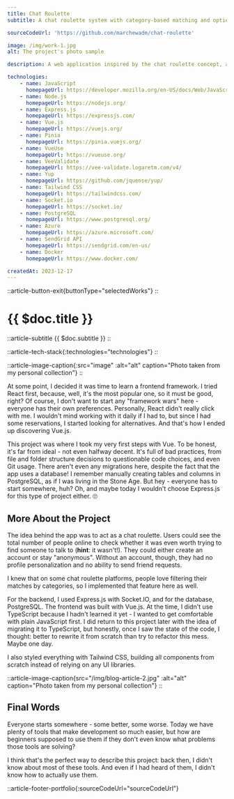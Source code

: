 ```yaml
---
title: Chat Roulette
subtitle: A chat roulette system with category-based matching and optional accounts.

sourceCodeUrl: 'https://github.com/marchewadm/chat-roulette'

image: /img/work-1.jpg
alt: The project's photo sample

description: A web application inspired by the chat roulette concept, allowing users to connect based on selected categories. Account creation is optional but provides extra features such as profile personalization and friend management for continuing conversations. This was my first larger project built with Vue.js. Looking back, I can see many aspects I would approach differently today, but I believe every developer should go through such an experience - after all, we learn best from our mistakes. Nonetheless, I am fine with this project as it is, as it reminds me of my early days in web development.

technologies:
    - name: JavaScript
      homepageUrl: https://developer.mozilla.org/en-US/docs/Web/JavaScript/
    - name: Node.js
      homepageUrl: https://nodejs.org/
    - name: Express.js
      homepageUrl: https://expressjs.com/
    - name: Vue.js
      homepageUrl: https://vuejs.org/
    - name: Pinia
      homepageUrl: https://pinia.vuejs.org/
    - name: VueUse
      homepageUrl: https://vueuse.org/
    - name: VeeValidate
      homepageUrl: https://vee-validate.logaretm.com/v4/
    - name: Yup
      homepageUrl: https://github.com/jquense/yup/
    - name: Tailwind CSS
      homepageUrl: https://tailwindcss.com/
    - name: Socket.io
      homepageUrl: https://socket.io/
    - name: PostgreSQL
      homepageUrl: https://www.postgresql.org/
    - name: Azure
      homepageUrl: https://azure.microsoft.com/
    - name: SendGrid API
      homepageUrl: https://sendgrid.com/en-us/
    - name: Docker
      homepageUrl: https://www.docker.com/

createdAt: 2023-12-17
---
```


::article-button-exit{buttonType="selectedWorks"}
::

# {{ $doc.title }}

::article-subtitle
{{ $doc.subtitle }}
::

::article-tech-stack{:technologies="technologies"}
::

::article-image-caption{:src="image" :alt="alt" caption="Photo taken from my personal collection"}
::

At some point, I decided it was time to learn a frontend framework. I tried React first, because, well, it's the most popular one, so it must be good, right? Of course, I don't want to start any "framework wars" here - everyone has their own preferences. Personally, React didn't really click with me. I wouldn't mind working with it daily if I had to, but since I had some reservations, I started looking for alternatives. And that's how I ended up discovering Vue.js.

This project was where I took my very first steps with Vue. To be honest, it's far from ideal - not even halfway decent. It's full of bad practices, from file and folder structure decisions to questionable code choices, and even Git usage. There aren't even any migrations here, despite the fact that the app uses a database! I remember manually creating tables and columns in PostgreSQL, as if I was living in the Stone Age. But hey - everyone has to start somewhere, huh? Oh, and maybe today I wouldn't choose Express.js for this type of project either. :roll_eyes:

## More About the Project

The idea behind the app was to act as a chat roulette. Users could see the total number of people online to check whether it was even worth trying to find someone to talk to (**hint**: it wasn't!). They could either create an account or stay "anonymous". Without an account, though, they had no profile personalization and no ability to send friend requests.

I knew that on some chat roulette platforms, people love filtering their matches by categories, so I implemented that feature here as well.

For the backend, I used Express.js with Socket.IO, and for the database, PostgreSQL. The frontend was built with Vue.js. At the time, I didn't use TypeScript because I hadn't learned it yet - I wanted to get comfortable with plain JavaScript first. I did return to this project later with the idea of migrating it to TypeScript, but honestly, once I saw the state of the code, I thought: better to rewrite it from scratch than try to refactor this mess. Maybe one day.

I also styled everything with Tailwind CSS, building all components from scratch instead of relying on any UI libraries.

::article-image-caption{src="/img/blog-article-2.jpg" :alt="alt" caption="Photo taken from my personal collection"}
::

## Final Words

Everyone starts somewhere - some better, some worse. Today we have plenty of tools that make development so much easier, but how are beginners supposed to use them if they don't even know what problems those tools are solving?

I think that's the perfect way to describe this project: back then, I didn't know about most of these tools. And even if I had heard of them, I didn't know how to actually use them.

::article-footer-portfolio{:sourceCodeUrl="sourceCodeUrl"}